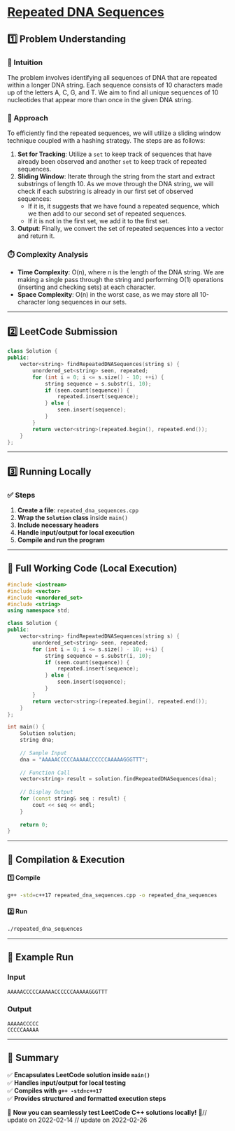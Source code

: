 # **[Repeated DNA Sequences](https://leetcode.com/problems/repeated-dna-sequences/description/)**  

## **1️⃣ Problem Understanding**  
### **📌 Intuition**  
The problem involves identifying all sequences of DNA that are repeated within a longer DNA string. Each sequence consists of 10 characters made up of the letters A, C, G, and T. We aim to find all unique sequences of 10 nucleotides that appear more than once in the given DNA string.

### **🚀 Approach**  
To efficiently find the repeated sequences, we will utilize a sliding window technique coupled with a hashing strategy. The steps are as follows:

1. **Set for Tracking**: Utilize a `set` to keep track of sequences that have already been observed and another `set` to keep track of repeated sequences.
2. **Sliding Window**: Iterate through the string from the start and extract substrings of length 10. As we move through the DNA string, we will check if each substring is already in our first set of observed sequences:
   - If it is, it suggests that we have found a repeated sequence, which we then add to our second set of repeated sequences.
   - If it is not in the first set, we add it to the first set.
3. **Output**: Finally, we convert the set of repeated sequences into a vector and return it.

### **⏱️ Complexity Analysis**  
- **Time Complexity**: O(n), where n is the length of the DNA string. We are making a single pass through the string and performing O(1) operations (inserting and checking sets) at each character.
- **Space Complexity**: O(n) in the worst case, as we may store all 10-character long sequences in our sets.

---  

## **2️⃣ LeetCode Submission**  
```cpp
class Solution {
public:
    vector<string> findRepeatedDNASequences(string s) {
        unordered_set<string> seen, repeated;
        for (int i = 0; i <= s.size() - 10; ++i) {
            string sequence = s.substr(i, 10);
            if (seen.count(sequence)) {
                repeated.insert(sequence);
            } else {
                seen.insert(sequence);
            }
        }
        return vector<string>(repeated.begin(), repeated.end());
    }
};  
```  

---  

## **3️⃣ Running Locally**  
### **✅ Steps**  
1. **Create a file**: `repeated_dna_sequences.cpp`  
2. **Wrap the `Solution` class** inside `main()`  
3. **Include necessary headers**  
4. **Handle input/output for local execution**  
5. **Compile and run the program**  

---  

## **📝 Full Working Code (Local Execution)**  
```cpp
#include <iostream>
#include <vector>
#include <unordered_set>
#include <string>
using namespace std;

class Solution {
public:
    vector<string> findRepeatedDNASequences(string s) {
        unordered_set<string> seen, repeated;
        for (int i = 0; i <= s.size() - 10; ++i) {
            string sequence = s.substr(i, 10);
            if (seen.count(sequence)) {
                repeated.insert(sequence);
            } else {
                seen.insert(sequence);
            }
        }
        return vector<string>(repeated.begin(), repeated.end());
    }
};

int main() {
    Solution solution;
    string dna;
    
    // Sample Input
    dna = "AAAAACCCCCAAAAACCCCCCAAAAAGGGTTT";
    
    // Function Call
    vector<string> result = solution.findRepeatedDNASequences(dna);
    
    // Display Output
    for (const string& seq : result) {
        cout << seq << endl;
    }
    
    return 0;
}  
```  

---  

## **🔧 Compilation & Execution**  
#### **1️⃣ Compile**  
```bash
g++ -std=c++17 repeated_dna_sequences.cpp -o repeated_dna_sequences
```  

#### **2️⃣ Run**  
```bash
./repeated_dna_sequences
```  

---  

## **🎯 Example Run**  
### **Input**  
```
AAAAACCCCCAAAAACCCCCCAAAAAGGGTTT
```  
### **Output**  
```
AAAAACCCCC
CCCCCAAAAA
```  

---  

## **📌 Summary**  
✅ **Encapsulates LeetCode solution inside `main()`**  
✅ **Handles input/output for local testing**  
✅ **Compiles with `g++ -std=c++17`**  
✅ **Provides structured and formatted execution steps**  

🚀 **Now you can seamlessly test LeetCode C++ solutions locally!** 🚀// update on 2022-02-14
// update on 2022-02-26
